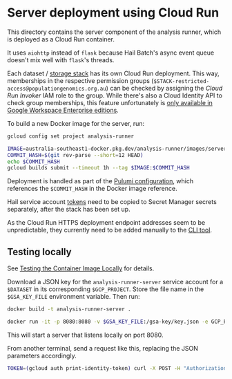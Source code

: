 # Server deployment using Cloud Run

This directory contains the server component of the analysis runner, which is
deployed as a Cloud Run container.

It uses `aiohttp` instead of `flask` because Hail Batch's async event queue
doesn't mix well with `flask`'s threads.

Each dataset / [storage
stack](https://github.com/populationgenomics/team-docs/tree/main/storage_policies)
has its own Cloud Run deployment. This way, memberships in the respective
permission groups (`$STACK-restricted-access@populationgenomics.org.au`)
can be checked by assigning the _Cloud Run Invoker_ IAM role to the group.
While there's also a Cloud Identity API to check group memberships, this
feature unfortunately is [only available in Google Workspace Enterprise
editions](https://googlecloudproject.com/identity/docs/reference/rest/v1/groups.memberships/checkTransitiveMembership).

To build a new Docker image for the server, run:

```bash
gcloud config set project analysis-runner

IMAGE=australia-southeast1-docker.pkg.dev/analysis-runner/images/server
COMMIT_HASH=$(git rev-parse --short=12 HEAD)
echo $COMMIT_HASH
gcloud builds submit --timeout 1h --tag $IMAGE:$COMMIT_HASH
```

Deployment is handled as part of the [Pulumi
configuration](https://github.com/populationgenomics/team-docs/tree/main/storage_policies#automation),
which references the `$COMMIT_HASH` in the Docker image reference.

Hail service account [tokens](../tokens) need to be copied to Secret Manager secrets
separately, after the stack has been set up.

As the Cloud Run HTTPS deployment endpoint addresses seem to be unpredictable,
they currently need to be added manually to the [CLI tool](../cli).

## Testing locally

See [Testing the Container Image Locally](https://cloud.google.com/run/docs/testing/local)
for details.

Download a JSON key for the `analysis-runner-server` service account for a `$DATASET`
in its corresponding `$GCP_PROJECT`. Store the file name in the `$GSA_KEY_FILE`
environment variable. Then run:

```bash
docker build -t analysis-runner-server .

docker run -it -p 8080:8080 -v $GSA_KEY_FILE:/gsa-key/key.json -e GCP_PROJECT=$GCP_PROJECT -e DATASET=$DATASET -e GOOGLE_APPLICATION_CREDENTIALS=/gsa-key/key.json analysis-runner-server
```

This will start a server that listens locally on port 8080.

From another terminal, send a request like this, replacing the JSON parameters
accordingly.

```bash
TOKEN=(gcloud auth print-identity-token) curl -X POST -H "Authorization: Bearer $TOKEN" -H "Content-Type:application/json" -d '{"output": "gs://test-bucket/test", "repo": "hail-batch-test", "commit": "0fa3abfe59692618578c4e1551b2a9357566d2ad", "script": "main.py", "description": "test"}' localhost:8080
```
